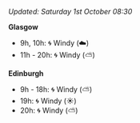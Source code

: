 *Updated: Saturday 1st October 08:30*

**Glasgow**

* 9h, 10h: :cyclone: Windy (:cloud:)
* 11h - 20h: :cyclone: Windy (:partly_sunny:)

**Edinburgh**

* 9h - 18h: :cyclone: Windy (:partly_sunny:)
* 19h: :cyclone: Windy (:sunny:)
* 20h: :cyclone: Windy (:partly_sunny:)
